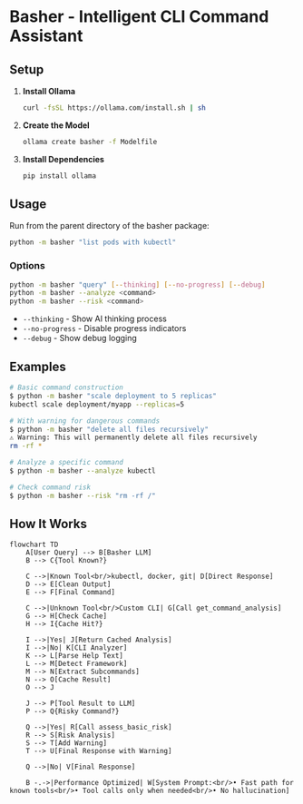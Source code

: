 # Basher - Intelligent CLI Command Assistant

## Setup

1. **Install Ollama**
   ```bash
   curl -fsSL https://ollama.com/install.sh | sh
   ```

2. **Create the Model**
   ```bash
   ollama create basher -f Modelfile
   ```

3. **Install Dependencies**
   ```bash
   pip install ollama
   ```

## Usage

Run from the parent directory of the basher package:

```bash
python -m basher "list pods with kubectl"
```

### Options

```bash
python -m basher "query" [--thinking] [--no-progress] [--debug]
python -m basher --analyze <command>
python -m basher --risk <command>
```

- `--thinking` - Show AI thinking process
- `--no-progress` - Disable progress indicators  
- `--debug` - Show debug logging

## Examples

```bash
# Basic command construction
$ python -m basher "scale deployment to 5 replicas"
kubectl scale deployment/myapp --replicas=5

# With warning for dangerous commands
$ python -m basher "delete all files recursively"
⚠️ Warning: This will permanently delete all files recursively
rm -rf *

# Analyze a specific command
$ python -m basher --analyze kubectl

# Check command risk
$ python -m basher --risk "rm -rf /"
```

## How It Works

```mermaid
flowchart TD
    A[User Query] --> B[Basher LLM]
    B --> C{Tool Known?}
    
    C -->|Known Tool<br/>kubectl, docker, git| D[Direct Response]
    D --> E[Clean Output]
    E --> F[Final Command]
    
    C -->|Unknown Tool<br/>Custom CLI| G[Call get_command_analysis]
    G --> H[Check Cache]
    H --> I{Cache Hit?}
    
    I -->|Yes| J[Return Cached Analysis]
    I -->|No| K[CLI Analyzer]
    K --> L[Parse Help Text]
    L --> M[Detect Framework]
    M --> N[Extract Subcommands]
    N --> O[Cache Result]
    O --> J
    
    J --> P[Tool Result to LLM]
    P --> Q{Risky Command?}
    
    Q -->|Yes| R[Call assess_basic_risk]
    R --> S[Risk Analysis]
    S --> T[Add Warning]
    T --> U[Final Response with Warning]
    
    Q -->|No| V[Final Response]
    
    B -.->|Performance Optimized| W[System Prompt:<br/>• Fast path for known tools<br/>• Tool calls only when needed<br/>• No hallucination]
```
